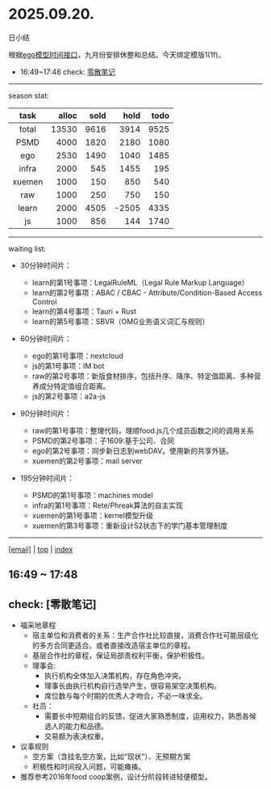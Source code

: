 # 2025.09.20.
日小结

<a id="top"></a>
根据[ego模型时间接口](https://gitee.com/hyg/blog/blob/master/timeflow.md)，九月份安排休整和总结。今天绑定模版1(1f)。

<a id="index"></a>
- 16:49~17:48	check: [零散笔记](#20250920164900)

---
season stat:

| task | alloc | sold | hold | todo |
| :---: | ---: | ---: | ---: | ---: |
| total | 13530 | 9616 | 3914 | 9525 |
| PSMD | 4000 | 1820 | 2180 | 1080 |
| ego | 2530 | 1490 | 1040 | 1485 |
| infra | 2000 | 545 | 1455 | 195 |
| xuemen | 1000 | 150 | 850 | 540 |
| raw | 1000 | 250 | 750 | 150 |
| learn | 2000 | 4505 | -2505 | 4335 |
| js | 1000 | 856 | 144 | 1740 |

---
waiting list:


- 30分钟时间片：
  - learn的第1号事项：LegalRuleML（Legal Rule Markup Language）
  - learn的第2号事项：ABAC / CBAC - Attribute/Condition-Based Access Control
  - learn的第4号事项：Tauri + Rust
  - learn的第5号事项：SBVR（OMG业务语义词汇与规则）

- 60分钟时间片：
  - ego的第1号事项：nextcloud
  - js的第1号事项：IM bot
  - raw的第2号事项：新版食材排序，包括升序、降序、特定值距离、多种营养成分特定值组合距离。
  - js的第2号事项：a2a-js

- 90分钟时间片：
  - raw的第1号事项：整理代码，理顺food.js几个成员函数之间的调用关系
  - PSMD的第2号事项：子1609:基于公司、合同
  - ego的第2号事项：同步新日志到webDAV。使用新的共享外链。
  - xuemen的第2号事项：mail server

- 195分钟时间片：
  - PSMD的第1号事项：machines model
  - infra的第1号事项：Rete/Phreak算法的自主实现
  - xuemen的第1号事项：kernel模型升级
  - xuemen的第3号事项：重新设计S2状态下的学门基本管理制度

---
<a href="mailto:huangyg@mars22.com?subject=关于2025.09.20.[无名任务]任务&body=日期: 2025.09.20.%0D%0A序号: 5%0D%0A手稿:../../draft/2025/20250920.01.md%0D%0A---请勿修改邮件主题及以上内容 从下一行开始写您的想法---%0D%0A">[email]</a> | [top](#top) | [index](#index)
<a id="20250920164900"></a>
## 16:49 ~ 17:48
## check: [零散笔记]


- 福采地章程
	- 宿主单位和消费者的关系：生产合作社比较直接，消费合作社可能层级化的多方合同更适合。或者直接改造宿主单位的章程。
	- 基层合作社的章程，保证局部责权利平衡，保护积极性。
	- 理事会:
		- 执行机构全体加入决策机构，存在角色冲突。
		- 理事长由执行机构自行选举产生，很容易架空决策机构。
		- 席位数与每个时期的优秀人才吻合，不必一味求全。
	- 社员：
		- 需要长中短期组合的反馈，促进大家熟悉制度，运用权力，熟悉各候选人的能力和品德。
		- 交易额为表决权重。
- 议事规则
	- 空方案（含挂名空方案，比如“现状”）、无预期方案
	- 积极性和时间投入问题，可能瘫痪。
- 推荐参考2016年food coop案例，设计分阶段转进轻便模型。
